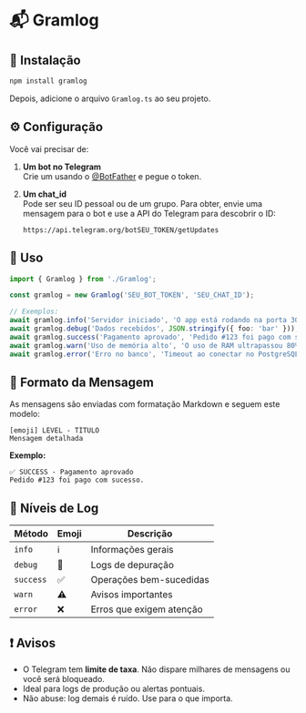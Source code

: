 # 📬 Gramlog

## 🚀 Instalação

```bash
npm install gramlog
```

Depois, adicione o arquivo `Gramlog.ts` ao seu projeto.

## ⚙️ Configuração

Você vai precisar de:

1. **Um bot no Telegram**  
   Crie um usando o [@BotFather](https://t.me/BotFather) e pegue o token.

2. **Um chat_id**  
   Pode ser seu ID pessoal ou de um grupo. Para obter, envie uma mensagem para o bot e use a API do Telegram para descobrir o ID:
   
   ```
   https://api.telegram.org/botSEU_TOKEN/getUpdates
   ```

## 🧠 Uso

```ts
import { Gramlog } from './Gramlog';

const gramlog = new Gramlog('SEU_BOT_TOKEN', 'SEU_CHAT_ID');

// Exemplos:
await gramlog.info('Servidor iniciado', 'O app está rodando na porta 3000');
await gramlog.debug('Dados recebidos', JSON.stringify({ foo: 'bar' }));
await gramlog.success('Pagamento aprovado', 'Pedido #123 foi pago com sucesso.');
await gramlog.warn('Uso de memória alto', 'O uso de RAM ultrapassou 80%.');
await gramlog.error('Erro no banco', 'Timeout ao conectar no PostgreSQL.');
```

## 📝 Formato da Mensagem

As mensagens são enviadas com formatação Markdown e seguem este modelo:

```
[emoji] LEVEL - TÍTULO
Mensagem detalhada
```

**Exemplo:**

```
✅ SUCCESS - Pagamento aprovado
Pedido #123 foi pago com sucesso.
```

## 📌 Níveis de Log

| Método         | Emoji | Descrição                    |
|----------------|--------|------------------------------|
| `info`         | ℹ️     | Informações gerais           |
| `debug`        | 🐛     | Logs de depuração            |
| `success`      | ✅     | Operações bem-sucedidas      |
| `warn`         | ⚠️     | Avisos importantes           |
| `error`        | ❌     | Erros que exigem atenção     |

## ❗ Avisos

- O Telegram tem **limite de taxa**. Não dispare milhares de mensagens ou você será bloqueado.
- Ideal para logs de produção ou alertas pontuais.
- Não abuse: log demais é ruído. Use para o que importa.
